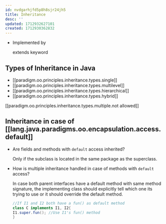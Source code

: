 ```yaml
---
id: nvdgarhjfd5p8h8sjr24jh5
title: Inheritance
desc: ''
updated: 1712932627101
created: 1712930362832
---
```



- Implemented by

    extends keyword

## Types of Inheritance in Java

- [[paradigm.oo.principles.inheritance.types.single]]
- [[paradigm.oo.principles.inheritance.types.multilevel]]
- [[paradigm.oo.principles.inheritance.types.hierarchical]]
- [[paradigm.oo.principles.inheritance.types.hybrid]]

[[paradigm.oo.principles.inheritance.types.multiple.not allowed]]


## Inheritance in case of [[lang.java.paradigms.oo.encapsulation.access.default]]

- Are fields and methods with `default` access inherited?

    Only if the subclass is located in the same package as the superclass.

- How is multiple inheritance handled in case of methods with `default` access?

    In case both parent interfaces have a default method with same method signature, the implementing class should explicitly tell which one its trying to use or it should override the default method.

    ```java
    //If I1 and I2 both have a fun() as default method
    class C implements I1, I2{
    I1.super.fun(); //Use I1's fun() method
    }
    ```
